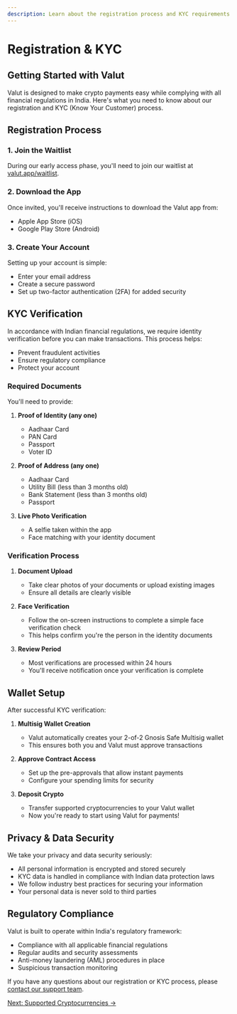 ```yaml
---
description: Learn about the registration process and KYC requirements for Valut
---
```


# Registration & KYC

## Getting Started with Valut

Valut is designed to make crypto payments easy while complying with all financial regulations in India. Here's what you need to know about our registration and KYC (Know Your Customer) process.

## Registration Process

### 1. Join the Waitlist

During our early access phase, you'll need to join our waitlist at [valut.app/waitlist](https://valut.app/waitlist).

### 2. Download the App

Once invited, you'll receive instructions to download the Valut app from:
- Apple App Store (iOS)
- Google Play Store (Android)

### 3. Create Your Account

Setting up your account is simple:
- Enter your email address
- Create a secure password
- Set up two-factor authentication (2FA) for added security

## KYC Verification

In accordance with Indian financial regulations, we require identity verification before you can make transactions. This process helps:
- Prevent fraudulent activities
- Ensure regulatory compliance
- Protect your account

### Required Documents

You'll need to provide:

1. **Proof of Identity (any one)**
   - Aadhaar Card
   - PAN Card
   - Passport
   - Voter ID

2. **Proof of Address (any one)**
   - Aadhaar Card
   - Utility Bill (less than 3 months old)
   - Bank Statement (less than 3 months old)
   - Passport

3. **Live Photo Verification**
   - A selfie taken within the app
   - Face matching with your identity document

### Verification Process

1. **Document Upload**
   - Take clear photos of your documents or upload existing images
   - Ensure all details are clearly visible

2. **Face Verification**
   - Follow the on-screen instructions to complete a simple face verification check
   - This helps confirm you're the person in the identity documents

3. **Review Period**
   - Most verifications are processed within 24 hours
   - You'll receive notification once your verification is complete

## Wallet Setup

After successful KYC verification:

1. **Multisig Wallet Creation**
   - Valut automatically creates your 2-of-2 Gnosis Safe Multisig wallet
   - This ensures both you and Valut must approve transactions

2. **Approve Contract Access**
   - Set up the pre-approvals that allow instant payments
   - Configure your spending limits for security

3. **Deposit Crypto**
   - Transfer supported cryptocurrencies to your Valut wallet
   - Now you're ready to start using Valut for payments!

## Privacy & Data Security

We take your privacy and data security seriously:

- All personal information is encrypted and stored securely
- KYC data is handled in compliance with Indian data protection laws
- We follow industry best practices for securing your information
- Your personal data is never sold to third parties

## Regulatory Compliance

Valut is built to operate within India's regulatory framework:

- Compliance with all applicable financial regulations
- Regular audits and security assessments
- Anti-money laundering (AML) procedures in place
- Suspicious transaction monitoring

If you have any questions about our registration or KYC process, please [contact our support team](../faq-support/contact-support.md).

[Next: Supported Cryptocurrencies →](supported-cryptocurrencies.md)
